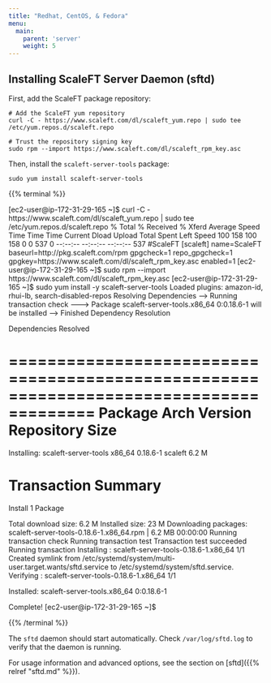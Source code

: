 ```yaml
---
title: "Redhat, CentOS, & Fedora"
menu:
  main:
    parent: 'server'
    weight: 5
---
```


## Installing ScaleFT Server Daemon (sftd)

First, add the ScaleFT package repository:

```
# Add the ScaleFT yum repository
curl -C - https://www.scaleft.com/dl/scaleft_yum.repo | sudo tee /etc/yum.repos.d/scaleft.repo

# Trust the repository signing key
sudo rpm --import https://www.scaleft.com/dl/scaleft_rpm_key.asc
```


Then, install the `scaleft-server-tools` package:

```
sudo yum install scaleft-server-tools
```

{{% terminal %}}
<div>
[ec2-user@ip-172-31-29-165 ~]$ curl -C - https://www.scaleft.com/dl/scaleft_yum.repo | sudo tee /etc/yum.repos.d/scaleft.repo
  % Total    % Received % Xferd  Average Speed   Time    Time     Time  Current
                                 Dload  Upload   Total   Spent    Left  Speed
100   158  100   158    0     0    537      0 --:--:-- --:--:-- --:--:--   537
#ScaleFT
[scaleft]
name=ScaleFT
baseurl=http://pkg.scaleft.com/rpm
gpgcheck=1
repo_gpgcheck=1
gpgkey=https://www.scaleft.com/dl/scaleft_rpm_key.asc
enabled=1
[ec2-user@ip-172-31-29-165 ~]$ sudo rpm --import https://www.scaleft.com/dl/scaleft_rpm_key.asc
[ec2-user@ip-172-31-29-165 ~]$ sudo yum install -y scaleft-server-tools
Loaded plugins: amazon-id, rhui-lb, search-disabled-repos
Resolving Dependencies
--> Running transaction check
---> Package scaleft-server-tools.x86_64 0:0.18.6-1 will be installed
--> Finished Dependency Resolution

Dependencies Resolved

=======================================================================================
 Package                      Arch           Version             Repository       Size
=======================================================================================
Installing:
 scaleft-server-tools         x86_64         0.18.6-1            scaleft         6.2 M

Transaction Summary
=======================================================================================
Install  1 Package

Total download size: 6.2 M
Installed size: 23 M
Downloading packages:
scaleft-server-tools-0.18.6-1.x86_64.rpm                        | 6.2 MB  00:00:00
Running transaction check
Running transaction test
Transaction test succeeded
Running transaction
  Installing : scaleft-server-tools-0.18.6-1.x86_64                                1/1
Created symlink from /etc/systemd/system/multi-user.target.wants/sftd.service to /etc/systemd/system/sftd.service.
  Verifying  : scaleft-server-tools-0.18.6-1.x86_64                                1/1

Installed:
  scaleft-server-tools.x86_64 0:0.18.6-1

Complete!
[ec2-user@ip-172-31-29-165 ~]$
</div>
{{% /terminal %}}


The `sftd` daemon should start automatically. Check `/var/log/sftd.log` to verify that the daemon is running.

For usage information and advanced options, see the section on [sftd]({{% relref "sftd.md" %}}).
